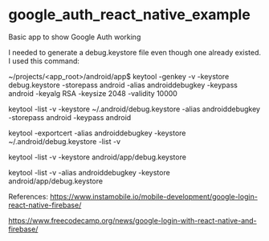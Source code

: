 # google_auth_react_native_example
Basic app to show Google Auth working

I needed to generate a debug.keystore file even though one already existed. I used this command:

~/projects/<app_root>/android/app$ keytool -genkey -v -keystore debug.keystore -storepass android -alias androiddebugkey -keypass android -keyalg RSA -keysize 2048 -validity 10000

keytool -list -v -keystore ~/.android/debug.keystore -alias androiddebugkey -storepass android -keypass android

keytool -exportcert -alias androiddebugkey -keystore ~/.android/debug.keystore -list -v


keytool -list -v -keystore android/app/debug.keystore

keytool -list -v -alias androiddebugkey -keystore android/app/debug.keystore


References:
https://www.instamobile.io/mobile-development/google-login-react-native-firebase/

https://www.freecodecamp.org/news/google-login-with-react-native-and-firebase/
